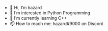 - 👋 Hi, I’m hazard
- 👀 I’m interested in Python Programming
- 🌱 I’m currently learning C++
- 📫 How to reach me: hazard#9000 on Discord

<!---
hazard9000/hazard9000 is a ✨ special ✨ repository because its `README.md` (this file) appears on your GitHub profile.
You can click the Preview link to take a look at your changes.
--->
